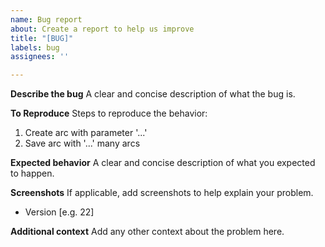 ```yaml
---
name: Bug report
about: Create a report to help us improve
title: "[BUG]"
labels: bug
assignees: ''

---
```


**Describe the bug**
A clear and concise description of what the bug is.

**To Reproduce**
Steps to reproduce the behavior:
1. Create arc with parameter '...'
2. Save arc with '...' many arcs

**Expected behavior**
A clear and concise description of what you expected to happen.

**Screenshots**
If applicable, add screenshots to help explain your problem.

 - Version [e.g. 22]

**Additional context**
Add any other context about the problem here.
